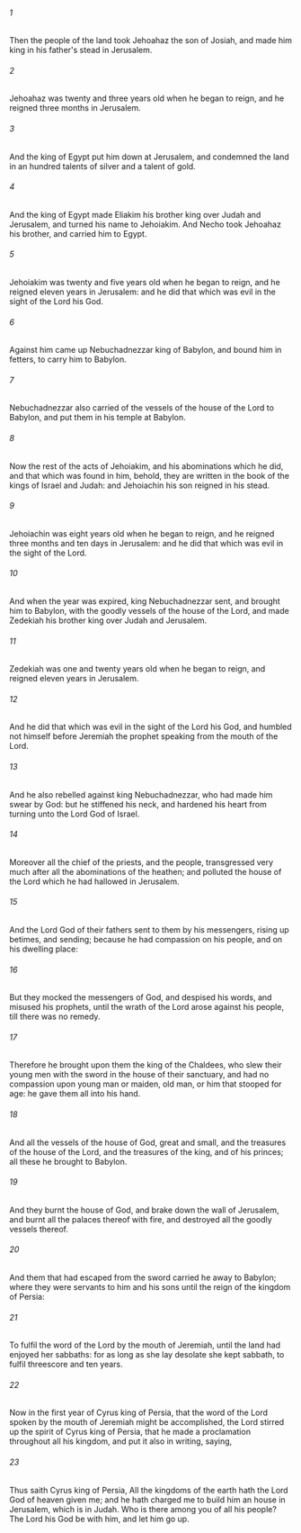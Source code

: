 ###### 1
Then the people of the land took Jehoahaz the son of Josiah, and made him king in his father's stead in Jerusalem.

###### 2
Jehoahaz was twenty and three years old when he began to reign, and he reigned three months in Jerusalem.

###### 3
And the king of Egypt put him down at Jerusalem, and condemned the land in an hundred talents of silver and a talent of gold.

###### 4
And the king of Egypt made Eliakim his brother king over Judah and Jerusalem, and turned his name to Jehoiakim. And Necho took Jehoahaz his brother, and carried him to Egypt.

###### 5
Jehoiakim was twenty and five years old when he began to reign, and he reigned eleven years in Jerusalem: and he did that which was evil in the sight of the Lord his God.

###### 6
Against him came up Nebuchadnezzar king of Babylon, and bound him in fetters, to carry him to Babylon.

###### 7
Nebuchadnezzar also carried of the vessels of the house of the Lord to Babylon, and put them in his temple at Babylon.

###### 8
Now the rest of the acts of Jehoiakim, and his abominations which he did, and that which was found in him, behold, they are written in the book of the kings of Israel and Judah: and Jehoiachin his son reigned in his stead.

###### 9
Jehoiachin was eight years old when he began to reign, and he reigned three months and ten days in Jerusalem: and he did that which was evil in the sight of the Lord.

###### 10
And when the year was expired, king Nebuchadnezzar sent, and brought him to Babylon, with the goodly vessels of the house of the Lord, and made Zedekiah his brother king over Judah and Jerusalem.

###### 11
Zedekiah was one and twenty years old when he began to reign, and reigned eleven years in Jerusalem.

###### 12
And he did that which was evil in the sight of the Lord his God, and humbled not himself before Jeremiah the prophet speaking from the mouth of the Lord.

###### 13
And he also rebelled against king Nebuchadnezzar, who had made him swear by God: but he stiffened his neck, and hardened his heart from turning unto the Lord God of Israel.

###### 14
Moreover all the chief of the priests, and the people, transgressed very much after all the abominations of the heathen; and polluted the house of the Lord which he had hallowed in Jerusalem.

###### 15
And the Lord God of their fathers sent to them by his messengers, rising up betimes, and sending; because he had compassion on his people, and on his dwelling place:

###### 16
But they mocked the messengers of God, and despised his words, and misused his prophets, until the wrath of the Lord arose against his people, till there was no remedy.

###### 17
Therefore he brought upon them the king of the Chaldees, who slew their young men with the sword in the house of their sanctuary, and had no compassion upon young man or maiden, old man, or him that stooped for age: he gave them all into his hand.

###### 18
And all the vessels of the house of God, great and small, and the treasures of the house of the Lord, and the treasures of the king, and of his princes; all these he brought to Babylon.

###### 19
And they burnt the house of God, and brake down the wall of Jerusalem, and burnt all the palaces thereof with fire, and destroyed all the goodly vessels thereof.

###### 20
And them that had escaped from the sword carried he away to Babylon; where they were servants to him and his sons until the reign of the kingdom of Persia:

###### 21
To fulfil the word of the Lord by the mouth of Jeremiah, until the land had enjoyed her sabbaths: for as long as she lay desolate she kept sabbath, to fulfil threescore and ten years.

###### 22
Now in the first year of Cyrus king of Persia, that the word of the Lord spoken by the mouth of Jeremiah might be accomplished, the Lord stirred up the spirit of Cyrus king of Persia, that he made a proclamation throughout all his kingdom, and put it also in writing, saying,

###### 23
Thus saith Cyrus king of Persia, All the kingdoms of the earth hath the Lord God of heaven given me; and he hath charged me to build him an house in Jerusalem, which is in Judah. Who is there among you of all his people? The Lord his God be with him, and let him go up.

